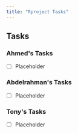 ```yaml
---
title: "Rproject Tasks"
---
```


## Tasks

### Ahmed's Tasks

- [ ] Placeholder

### Abdelrahman's Tasks

- [ ] Placeholder

### Tony's Tasks

- [ ] Placeholder
